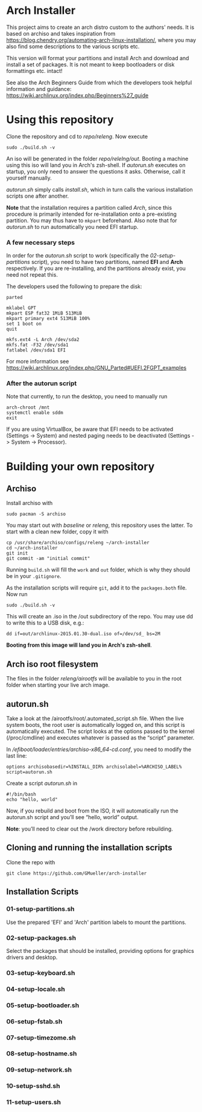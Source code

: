 Arch Installer
==============

This project aims to create an arch distro custom to the authors' needs.
It is based on archiso and takes inspiration from https://blog.chendry.org/automating-arch-linux-installation/,
where you may also find some descriptions to the various scripts etc.

This version will format your partitions and install Arch and download and install
a set of packages. It is not meant to keep bootloaders or disk formattings etc. intact!

See also the Arch Beginners Guide from which the developers took helpful information and guidance: https://wiki.archlinux.org/index.php/Beginners%27_guide


Using this repository
=====================

Clone the repository and cd to *repo/releng*. Now execute

    sudo ./build.sh -v

An iso will be generated in the folder *repo/relelng/out*.
Booting a machine using this iso will land you in Arch's zsh-shell.
If *autorun.sh* executes on startup, you only need to answer the questions it asks.
Otherwise, call it yourself manually.

*autorun.sh* simply calls *install.sh*, which in turn calls the various installation scripts one after another.

**Note** that the installation requires a partition called *Arch*, since this procedure is primarily
intended for re-installation onto a pre-existing partition. You may thus have to `mkpart` beforehand.
Also note that for *autorun.sh* to run automatically you need EFI startup.

### A few necessary steps
In order for the *autorun.sh* script to work (specifically the *02-setup-partitions* script), you need to have
two partitions, named **EFI** and **Arch** respectively. If you are re-installing, and the partitions
already exist, you need not repeat this.

The developers used the following to prepare the disk:

    parted

    mklabel GPT
    mkpart ESP fat32 1MiB 513MiB
    mkpart primary ext4 513MiB 100%
    set 1 boot on
    quit

    mkfs.ext4 -L Arch /dev/sda2
    mkfs.fat -F32 /dev/sda1
    fatlabel /dev/sda1 EFI

For more information see https://wiki.archlinux.org/index.php/GNU_Parted#UEFI.2FGPT_examples

### After the autorun script
Note that currently, to run the desktop, you need to manually run

    arch-chroot /mnt
    systemctl enable sddm
    exit

If you are using VirtualBox, be aware that EFI needs to be activated (Settings -> System) and nested paging
needs to be deactivated (Settings -> System -> Processor).



Building your own repository
============================

Archiso
-------

Install archiso with

    sudo pacman -S archiso

You may start out with *baseline* or *releng*, this repository uses the latter.
To start with a clean new folder, copy it with

    cp /usr/share/archiso/configs/releng ~/arch-installer
    cd ~/arch-installer
    git init
    git commit -am "initial commit"

Running `build.sh` will fill the `work` and `out` folder, which is why they should be in your `.gitignore`.

As the installation scripts will require `git`, add it to the `packages.both` file.
Now run

    sudo ./build.sh -v

This will create an .iso in the /out subdirectory of the repo.
You may use dd to write this to a USB disk, e.g.:

    dd if=out/archlinux-2015.01.30-dual.iso of=/dev/sd_ bs=2M

**Booting from this image will land you in Arch's zsh-shell**.

Arch iso root filesystem
------------------------

The files in the folder *releng/airootfs* will be available to you in the root folder
when starting your live arch image.

autorun.sh
----------
Take a look at the /airootfs/root/.automated_script.sh file.
When the live system boots, the root user is automatically logged on, and this script is automatically executed.
The script looks at the options passed to the kernel (/proc/cmdline) and executes whatever is passed as the “script” parameter.

In */efiboot/loader/entries/archiso-x86_64-cd.conf*, you need to modify the last line:

    options archisobasedir=%INSTALL_DIR% archisolabel=%ARCHISO_LABEL% script=autorun.sh

Create a script *autorun.sh* in

    #!/bin/bash
    echo "hello, world"

Now, if you rebuild and boot from the ISO, it will automatically run the autorun.sh script and you’ll see “hello, world” output.

**Note**: you’ll need to clear out the /work directory before rebuilding.

Cloning and running the installation scripts
--------------------------------------------
Clone the repo with
    
    git clone https://github.com/GMueller/arch-installer

Installation Scripts
--------------------
### 01-setup-partitions.sh
Use the prepared 'EFI' and 'Arch' partition labels to mount the partitions.
### 02-setup-packages.sh
Select the packages that should be installed, providing options for graphics drivers and desktop.
### 03-setup-keyboard.sh
### 04-setup-locale.sh
### 05-setup-bootloader.sh
### 06-setup-fstab.sh
### 07-setup-timezome.sh
### 08-setup-hostname.sh
### 09-setup-network.sh
### 10-setup-sshd.sh
### 11-setup-users.sh
